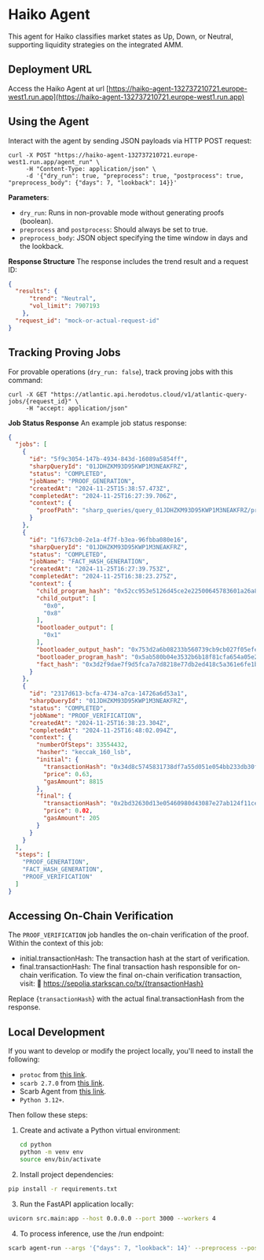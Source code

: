 # Haiko Agent

This agent for Haiko classifies market states as Up, Down, or Neutral, supporting liquidity strategies on the integrated AMM.

## Deployment URL

Access the Haiko Agent at url [https://haiko-agent-132737210721.europe-west1.run.app](https://haiko-agent-132737210721.europe-west1.run.app)

## Using the Agent

Interact with the agent by sending JSON payloads via HTTP POST request:

```shell
curl -X POST "https://haiko-agent-132737210721.europe-west1.run.app/agent_run" \
     -H "Content-Type: application/json" \
     -d '{"dry_run": true, "preprocess": true, "postprocess": true, "preprocess_body": {"days": 7, "lookback": 14}}'
```

**Parameters**:

- `dry_run`: Runs in non-provable mode without generating proofs (boolean).
- `preprocess` and `postprocess`: Should always be set to true.
- `preprocess_body`: JSON object specifying the time window in days and the lookback.

**Response Structure**
The response includes the trend result and a request ID:

```json
{
  "results": {
      "trend": "Neutral",
      "vol_limit": 7907193
    },
  "request_id": "mock-or-actual-request-id"
}
```

## Tracking Proving Jobs

For provable operations (`dry_run: false`), track proving jobs with this command:

```shell
curl -X GET "https://atlantic.api.herodotus.cloud/v1/atlantic-query-jobs/{request_id}" \
     -H "accept: application/json"
```

**Job Status Response**
An example job status response:

```json
{
  "jobs": [
    {
      "id": "5f9c3054-147b-4934-843d-16089a5854ff",
      "sharpQueryId": "01JDHZKM93D95KWP1M3NEAKFRZ",
      "status": "COMPLETED",
      "jobName": "PROOF_GENERATION",
      "createdAt": "2024-11-25T15:38:57.473Z",
      "completedAt": "2024-11-25T16:27:39.706Z",
      "context": {
        "proofPath": "sharp_queries/query_01JDHZKM93D95KWP1M3NEAKFRZ/proof.json"
      }
    },
    {
      "id": "1f673cb0-2e1a-4f7f-b3ea-96fbba080e16",
      "sharpQueryId": "01JDHZKM93D95KWP1M3NEAKFRZ",
      "status": "COMPLETED",
      "jobName": "FACT_HASH_GENERATION",
      "createdAt": "2024-11-25T16:27:39.753Z",
      "completedAt": "2024-11-25T16:38:23.275Z",
      "context": {
        "child_program_hash": "0x52cc953e5126d45ce2e22500645783601a26a895b023e4467bdb05848bb3c2d",
        "child_output": [
          "0x0",
          "0x8"
        ],
        "bootloader_output": [
          "0x1"
        ],
        "bootloader_output_hash": "0x753d2a6b08233b560739cb9cb027f05efea90e822a8bb65403acceb55dce739",
        "bootloader_program_hash": "0x5ab580b04e3532b6b18f81cfa654a05e29dd8e2352d88df1e765a84072db07",
        "fact_hash": "0x3d2f9dae7f9d5fca7a7d8218e77db2ed418c5a361e6fe1bf650b930c112a29c"
      }
    },
    {
      "id": "2317d613-bcfa-4734-a7ca-14726a6d53a1",
      "sharpQueryId": "01JDHZKM93D95KWP1M3NEAKFRZ",
      "status": "COMPLETED",
      "jobName": "PROOF_VERIFICATION",
      "createdAt": "2024-11-25T16:38:23.304Z",
      "completedAt": "2024-11-25T16:48:02.094Z",
      "context": {
        "numberOfSteps": 33554432,
        "hasher": "keccak_160_lsb",
        "initial": {
          "transactionHash": "0x34d8c5745831738df7a55d051e054bb233db30f9ea6624c41747b6c7487e2e6",
          "price": 0.63,
          "gasAmount": 8815
        },
        "final": {
          "transactionHash": "0x2bd32630d13e05460980d43087e27ab124f11cef6b1a231e074960d843a032d",
          "price": 0.02,
          "gasAmount": 205
        }
      }
    }
  ],
  "steps": [
    "PROOF_GENERATION",
    "FACT_HASH_GENERATION",
    "PROOF_VERIFICATION"
  ]
}
```

## Accessing On-Chain Verification

The `PROOF_VERIFICATION` job handles the on-chain verification of the proof. Within the context of this job:

- initial.transactionHash: The transaction hash at the start of verification.
- final.transactionHash: The final transaction hash responsible for on-chain verification. To view the final on-chain verification transaction, visit:
  🔗 https://sepolia.starkscan.co/tx/{transactionHash}

Replace {`transactionHash`} with the actual final.transactionHash from the response.

## Local Development

If you want to develop or modify the project locally, you'll need to install the following:

- `protoc` from [this link](https://grpc.io/docs/protoc-installation/).
- `scarb 2.7.0` from [this link](https://github.com/software-mansion/scarb/releases).
- Scarb Agent from [this link](https://github.com/gizatechxyz/scarb-agent).
- `Python 3.12+`.

Then follow these steps:

1. Create and activate a Python virtual environment:
   ```bash
   cd python
   python -m venv env
   source env/bin/activate
   ```

2. Install project dependencies:

```bash
pip install -r requirements.txt
```

3. Run the FastAPI application locally:

```bash
uvicorn src.main:app --host 0.0.0.0 --port 3000 --workers 4
```

4. To process inference, use the /run endpoint:

```bash
scarb agent-run --args '{"days": 7, "lookback": 14}' --preprocess --postprocess
```
